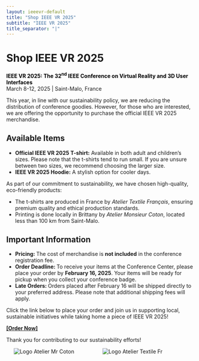 ```yaml
---
layout: ieeevr-default
title: "Shop IEEE VR 2025"
subtitle: "IEEE VR 2025"
title_separator: "|"
---
```

<script type="text/javascript">
    $(document).ready(function(){
		var email = ""; 
		var domain = "ieeevr.org"; 
		email = "exhibitssponsors2025"; 
		$(".exhibitssponsors").html("<span class='text-nowrap'><a href=javascript:location='" + "mail" + "to:" + email + "@" + domain + "'><i class='fas fa-fw fa-envelope-square emailIcon' style=''></i><i class='emailText'>" + email + "@" + domain + "</a></i></span>");    
	});
</script>
<div>
    <h1>Shop IEEE VR 2025</h1>
    <p>
        <strong style="color: black">IEEE VR 2025: The 32<sup>nd</sup> IEEE Conference on Virtual Reality and 3D User Interfaces</strong><br />
            March 8-12, 2025 | Saint-Malo, France
    </p>
    <p>This year, in line with our sustainability policy, we are reducing the distribution of conference goodies. However, for those who are interested, we are offering the opportunity to purchase the official IEEE VR 2025 merchandise.</p>
    <h2 id="overview">Available Items</h2>
    <p>
		<ul>
			<li><strong>Official IEEE VR 2025 T-shirt:</strong> Available in both adult and children’s sizes. Please note that the t-shirts tend to run small. If you are unsure between two sizes, we recommend choosing the larger size.</li>
			<li><strong>IEEE VR 2025 Hoodie:</strong> A stylish option for cooler days.</li>
		</ul>
	</p>
	<p>
		As part of our commitment to sustainability, we have chosen high-quality, eco-friendly products:
		<ul>
			<li>The t-shirts are produced in France by <i>Atelier Textile Français</i>, ensuring premium quality and ethical production standards.</li>
			<li>Printing is done locally in Brittany by <i>Atelier Monsieur Coton</i>, located less than 100 km from Saint-Malo.</li>
		</ul>
	</p>
	<h2 id="overview">Important Information</h2>
	<p>
		<ul>
			<li><strong>Pricing: </strong> The cost of merchandise is <strong>not included</strong> in the conference registration fee.</li>
			<li><strong>Order Deadline: </strong> To receive your items at the Conference Center, please place your order by <strong>February 16, 2025</strong>. Your items will be ready for pickup when you collect your conference badge.</li>
			<li><strong>Late Orders: </strong> Orders placed after February 16 will be shipped directly to your preferred address. Please note that additional shipping fees will apply.</li>
		</ul>
	</p>
	<p>
		Click the link below to place your order and join us in supporting local, sustainable initiatives while taking home a piece of IEEE VR 2025!
	</p>
	<p>
		<strong><a target="_blank" href="https://www.ateliermonsieurcoton.com/ieee-vr-2025">[Order Now]</a></strong>
	</p>
	<p>
		Thank you for contributing to our sustainability efforts!
	</p>
	<div style="display: flex; justify-content: center; gap: 10px; flex-wrap: wrap; margin-bottom: 20px;">
        <img src="/dev/assets/images/AtelierMrCoton.png" alt="Logo Atelier Mr Coton" style="flex: 1 1 45%; max-width: 45%; height: auto;">
        <img src="/dev/assets/images/AtelierTextileFr.png" alt="Logo Atelier Textile Fr" style="flex: 1 1 45%; max-width: 45%; height: auto;">
    </div>
</div>
